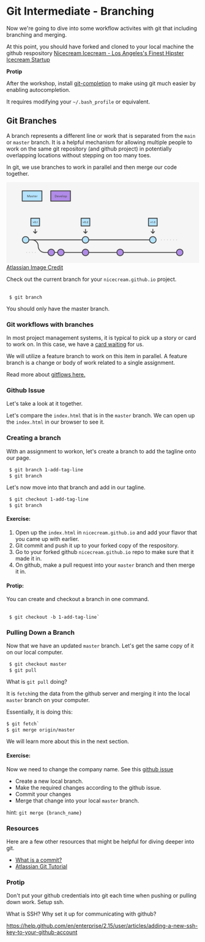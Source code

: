 
# Git Intermediate - Branching 

Now we're going to dive into some workflow activites with git that including branching and merging.


At this point, you should have forked and cloned to your local machine the github respository [Nicecream Icecream - Los Angeles's Finest Hipster Icecream Startup](https://github.com/ndanielsen/nicecream.github.io)


**Protip**

After the workshop, install [git-completion](https://github.com/bobthecow/git-flow-completion/wiki/Install-Bash-git-completion) to make using git much easier by enabling autocompletion.

It requires modifying your `~/.bash_profile` or equivalent.


## Git Branches

A branch represents a different line or work that is separated from the `main` or `master` branch. It is a helpful mechanism for allowing multiple people to work on the same git repository (and github project) in potentially overlapping locations without stepping on too many toes.

In git, we use branches to work in parallel and then merge our code together.


![](images/git-branch.png)[Atlassian Image Credit](https://www.atlassian.com/git/tutorials/comparing-workflows/gitflow-workflow)


Check out the current branch for your `nicecream.github.io` project.

```

 $ git branch

```

You should only have the master branch.


### Git workflows with branches

In most project management systems, it is typical to pick up a story or card to work on. In this case, we have a [card waiting](https://github.com/ndanielsen/nicecream.github.io/issues/1) for us.

We will utilize a feature branch to work on this item in parallel. A feature branch is a change or body of work related to a single assignment. 

Read more about [gitflows here.](https://www.atlassian.com/git/tutorials/comparing-workflows/gitflow-workflow)


### Github Issue

Let's take a look at it together. 

Let's compare the `index.html` that is in the `master` branch. We can open up the `index.html` in our browser to see it.


### Creating a branch

With an assignment to workon, let's create a branch to add the tagline onto our page.

```
 $ git branch 1-add-tag-line
 $ git branch

```

Let's now move into that branch and add in our tagline.

```
 $ git checkout 1-add-tag-line
 $ git branch

```

#### Exercise:
1) Open up the `index.html` in `nicecream.github.io` and add your flavor that you came up with earlier.
2) Git commit and push it up to your forked copy of the respository.
2) Go to your forked github `nicecream.github.io` repo to make sure that it made it in.
3) On github, make a pull request into your `master` branch and then merge it in.


#### Protip: 
You can create and checkout a branch in one command.

```

 $ git checkout -b 1-add-tag-line`

```


### Pulling Down a Branch

Now that we have an updated `master` branch. Let's get the same copy of it on our local computer.

```
 $ git checkout master
 $ git pull

```

What is `git pull` doing?

It is `fetch`ing the data from the github server and merging it into the local `master` branch on your computer.

Essentially, it is doing this:

```
$ git fetch`
$ git merge origin/master

```

We will learn more about this in the next section.


#### Exercise:

Now we need to change the company name. 
See this [github issue](https://github.com/ndanielsen/nicecream.github.io/issues/2)

- Create a new local branch.
- Make the required changes according to the github issue.
- Commit your changes
- Merge that change into your local `master` branch.

hint: `git merge {branch_name}`


### Resources

Here are a few other resources that might be helpful for diving deeper into git.

- [What is a commit?](https://chris.beams.io/posts/git-commit/)
- [Atlassian Git Tutorial](https://www.atlassian.com/git/tutorials)


### Protip

Don't put your github credentials into git each time when pushing or pulling down work. Setup ssh.

What is SSH? Why set it up for communicating with github?

https://help.github.com/en/enterprise/2.15/user/articles/adding-a-new-ssh-key-to-your-github-account
